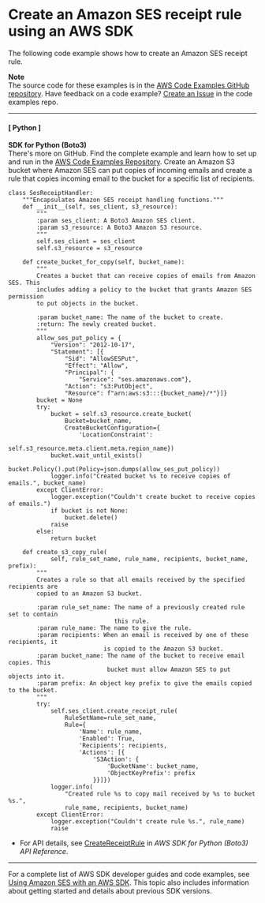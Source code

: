 # Create an Amazon SES receipt rule using an AWS SDK<a name="example_ses_CreateReceiptRule_section"></a>

The following code example shows how to create an Amazon SES receipt rule\.

**Note**  
The source code for these examples is in the [AWS Code Examples GitHub repository](https://github.com/awsdocs/aws-doc-sdk-examples)\. Have feedback on a code example? [Create an Issue](https://github.com/awsdocs/aws-doc-sdk-examples/issues/new/choose) in the code examples repo\. 

------
#### [ Python ]

**SDK for Python \(Boto3\)**  
 There's more on GitHub\. Find the complete example and learn how to set up and run in the [AWS Code Examples Repository](https://github.com/awsdocs/aws-doc-sdk-examples/tree/main/python/example_code/ses#code-examples)\. 
Create an Amazon S3 bucket where Amazon SES can put copies of incoming emails and create a rule that copies incoming email to the bucket for a specific list of recipients\.  

```
class SesReceiptHandler:
    """Encapsulates Amazon SES receipt handling functions."""
    def __init__(self, ses_client, s3_resource):
        """
        :param ses_client: A Boto3 Amazon SES client.
        :param s3_resource: A Boto3 Amazon S3 resource.
        """
        self.ses_client = ses_client
        self.s3_resource = s3_resource

    def create_bucket_for_copy(self, bucket_name):
        """
        Creates a bucket that can receive copies of emails from Amazon SES. This
        includes adding a policy to the bucket that grants Amazon SES permission
        to put objects in the bucket.

        :param bucket_name: The name of the bucket to create.
        :return: The newly created bucket.
        """
        allow_ses_put_policy = {
            "Version": "2012-10-17",
            "Statement": [{
                "Sid": "AllowSESPut",
                "Effect": "Allow",
                "Principal": {
                    "Service": "ses.amazonaws.com"},
                "Action": "s3:PutObject",
                "Resource": f"arn:aws:s3:::{bucket_name}/*"}]}
        bucket = None
        try:
            bucket = self.s3_resource.create_bucket(
                Bucket=bucket_name,
                CreateBucketConfiguration={
                    'LocationConstraint':
                        self.s3_resource.meta.client.meta.region_name})
            bucket.wait_until_exists()
            bucket.Policy().put(Policy=json.dumps(allow_ses_put_policy))
            logger.info("Created bucket %s to receive copies of emails.", bucket_name)
        except ClientError:
            logger.exception("Couldn't create bucket to receive copies of emails.")
            if bucket is not None:
                bucket.delete()
            raise
        else:
            return bucket

    def create_s3_copy_rule(
            self, rule_set_name, rule_name, recipients, bucket_name, prefix):
        """
        Creates a rule so that all emails received by the specified recipients are
        copied to an Amazon S3 bucket.

        :param rule_set_name: The name of a previously created rule set to contain
                              this rule.
        :param rule_name: The name to give the rule.
        :param recipients: When an email is received by one of these recipients, it
                           is copied to the Amazon S3 bucket.
        :param bucket_name: The name of the bucket to receive email copies. This
                            bucket must allow Amazon SES to put objects into it.
        :param prefix: An object key prefix to give the emails copied to the bucket.
        """
        try:
            self.ses_client.create_receipt_rule(
                RuleSetName=rule_set_name,
                Rule={
                    'Name': rule_name,
                    'Enabled': True,
                    'Recipients': recipients,
                    'Actions': [{
                        'S3Action': {
                            'BucketName': bucket_name,
                            'ObjectKeyPrefix': prefix
                        }}]})
            logger.info(
                "Created rule %s to copy mail received by %s to bucket %s.",
                rule_name, recipients, bucket_name)
        except ClientError:
            logger.exception("Couldn't create rule %s.", rule_name)
            raise
```
+  For API details, see [CreateReceiptRule](https://docs.aws.amazon.com/goto/boto3/email-2010-12-01/CreateReceiptRule) in *AWS SDK for Python \(Boto3\) API Reference*\. 

------

For a complete list of AWS SDK developer guides and code examples, see [Using Amazon SES with an AWS SDK](sdk-general-information-section.md)\. This topic also includes information about getting started and details about previous SDK versions\.